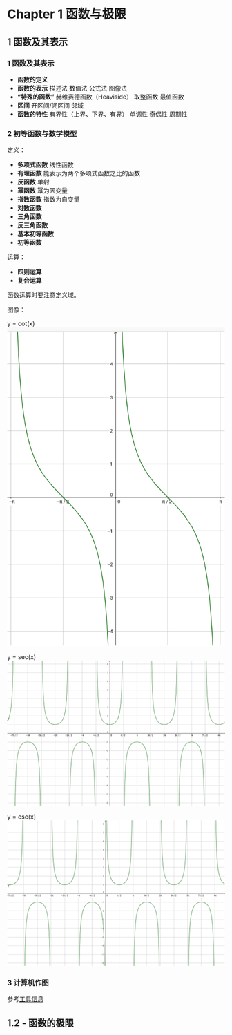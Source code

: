# Chapter 1 函数与极限

## 1 函数及其表示

### 1 函数及其表示

- **函数的定义**
- **函数的表示** 描述法 数值法 公式法 图像法
- **“特殊的函数”** 赫维赛德函数（Heaviside） 取整函数 最值函数
- **区间** 开区间/闭区间 邻域
- **函数的特性** 有界性（上界、下界、有界） 单调性 奇偶性 周期性

### 2 初等函数与数学模型

定义：

- **多项式函数** 线性函数
- **有理函数** 能表示为两个多项式函数之比的函数
- **反函数** 单射
- **幂函数** 幂为因变量
- **指数函数** 指数为自变量
- **对数函数**
- **三角函数**
- **反三角函数**
- **基本初等函数**
- **初等函数**

运算：

- **四则运算**
- **复合运算**

函数运算时要注意定义域。

图像：

y = cot(x)
![](camo/C1/cot(x).png)

y = sec(x)
![](camo/C1/sec(x).png)

y = csc(x)
![](camo/C1/csc(x).png)

### 3 计算机作图

参考[工具信息](/tools/README.md)

## 1.2 - 函数的极限
